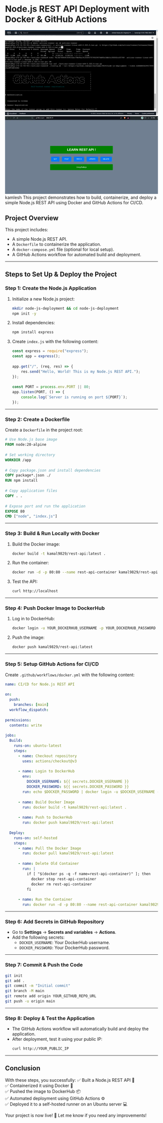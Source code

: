 # Node.js REST API Deployment with Docker & GitHub Actions
![alt text](ss/4.png)
![alt text](ss/1.webp)
kamlesh
This project demonstrates how to build, containerize, and deploy a simple Node.js REST API using Docker and GitHub Actions for CI/CD.

## **Project Overview**

This project includes:

- A simple Node.js REST API.
- A `Dockerfile` to containerize the application.
- A `docker-compose.yml` file (optional for local setup).
- A GitHub Actions workflow for automated build and deployment.

---

## **Steps to Set Up & Deploy the Project**

### **Step 1: Create the Node.js Application**

1. Initialize a new Node.js project:
   ```sh
   mkdir node-js-deployment && cd node-js-deployment
   npm init -y
   ```
2. Install dependencies:
   ```sh
   npm install express
   ```
3. Create `index.js` with the following content:
   ```js
   const express = require("express");
   const app = express();

   app.get("/", (req, res) => {
       res.send("Hello, World! This is my Node.js REST API.");
   });

   const PORT = process.env.PORT || 80;
   app.listen(PORT, () => {
       console.log(`Server is running on port ${PORT}`);
   });
   ```

---

### **Step 2: Create a Dockerfile**

Create a `Dockerfile` in the project root:

```Dockerfile
# Use Node.js base image
FROM node:20-alpine

# Set working directory
WORKDIR /app

# Copy package.json and install dependencies
COPY package*.json ./
RUN npm install

# Copy application files
COPY . .

# Expose port and run the application
EXPOSE 80
CMD ["node", "index.js"]
```

---

### **Step 3: Build & Run Locally with Docker**

1. Build the Docker image:
   ```sh
   docker build -t kamal9829/rest-api:latest .
   ```
2. Run the container:
   ```sh
   docker run -d -p 80:80 --name rest-api-container kamal9829/rest-api
   ```
3. Test the API:
   ```sh
   curl http://localhost
   ```

---

### **Step 4: Push Docker Image to DockerHub**

1. Log in to DockerHub:
   ```sh
   docker login -u YOUR_DOCKERHUB_USERNAME -p YOUR_DOCKERHUB_PASSWORD
   ```
2. Push the image:
   ```sh
   docker push kamal9829/rest-api:latest
   ```

---

### **Step 5: Setup GitHub Actions for CI/CD**

Create `.github/workflows/docker.yml` with the following content:

```yaml
name: CI/CD for Node.js REST API

on:
  push:
    branches: [main]
  workflow_dispatch:

permissions:
  contents: write

jobs:
  Build:
    runs-on: ubuntu-latest
    steps:
      - name: Checkout repository
        uses: actions/checkout@v3

      - name: Login to DockerHub
        env:
          DOCKER_USERNAME: ${{ secrets.DOCKER_USERNAME }}
          DOCKER_PASSWORD: ${{ secrets.DOCKER_PASSWORD }}
        run: echo $DOCKER_PASSWORD | docker login -u $DOCKER_USERNAME --password-stdin

      - name: Build Docker Image
        run: docker build -t kamal9829/rest-api:latest .

      - name: Push to DockerHub
        run: docker push kamal9829/rest-api:latest

  Deploy:
    runs-on: self-hosted
    steps:
      - name: Pull the Docker Image
        run: docker pull kamal9829/rest-api:latest

      - name: Delete Old Container
        run: |
          if [ "$(docker ps -q -f name=rest-api-container)" ]; then
            docker stop rest-api-container
            docker rm rest-api-container
          fi

      - name: Run the Container
        run: docker run -d -p 80:80 --name rest-api-container kamal9829/rest-api
```

---

### **Step 6: Add Secrets in GitHub Repository**

- Go to **Settings** → **Secrets and variables** → **Actions**.
- Add the following secrets:
  - `DOCKER_USERNAME`: Your DockerHub username.
  - `DOCKER_PASSWORD`: Your DockerHub password.

---

### **Step 7: Commit & Push the Code**

```sh
git init
git add .
git commit -m "Initial commit"
git branch -M main
git remote add origin YOUR_GITHUB_REPO_URL
git push -u origin main
```

---

### **Step 8: Deploy & Test the Application**

- The GitHub Actions workflow will automatically build and deploy the application.
- After deployment, test it using your public IP:
  ```sh
  curl http://YOUR_PUBLIC_IP
  ```

---

## **Conclusion**

With these steps, you successfully: ✅ Built a Node.js REST API 🚀\
✅ Containerized it using Docker 🐳\
✅ Pushed the image to DockerHub 📦\
✅ Automated deployment using GitHub Actions ⚙️\
✅ Deployed it to a self-hosted runner on an Ubuntu server 💻

Your project is now live! 🎉 Let me know if you need any improvements!

